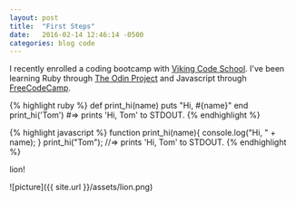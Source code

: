 ```yaml
---
layout: post
title:  "First Steps"
date:   2016-02-14 12:46:14 -0500
categories: blog code
---
```

I recently enrolled a coding bootcamp with [Viking Code School].
I've been learning Ruby through [The Odin Project] and Javascript through [FreeCodeCamp].

{% highlight ruby %}
def print_hi(name)
  puts "Hi, #{name}"
end
print_hi('Tom')
#=> prints 'Hi, Tom' to STDOUT.
{% endhighlight %}

{% highlight javascript %}
function print_hi(name){
  console.log("Hi, " + name);
}
print_hi("Tom");
//=> prints 'Hi, Tom' to STDOUT.
{% endhighlight %}

lion! 

![picture]({{ site.url }}/assets/lion.png)



[Viking Code School]: http://www.vikingcodeschool.com
[The Odin Project]: http://www.theodinproject.com
[FreeCodeCamp]: http://www.freecodecamp.com
